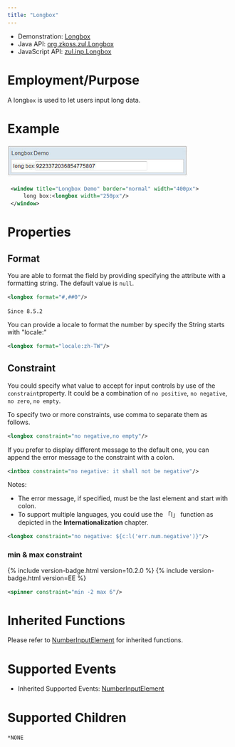 ```yaml
---
title: "Longbox"
---
```



- Demonstration:
  [Longbox](http://www.zkoss.org/zkdemo/input/form_sample)
- Java API: [org.zkoss.zul.Longbox](https://www.zkoss.org/javadoc/latest/zk/org/zkoss/zul/Longbox.html)
- JavaScript API: [zul.inp.Longbox](https://www.zkoss.org/javadoc/latest/jsdoc/classes/zul.inp.Longbox.html)


# Employment/Purpose

A long`box` is used to let users input long data.

# Example

![](/zk_component_ref/images/ZKComRef_longbox.jpg)

```xml
 <window title="Longbox Demo" border="normal" width="400px">
     long box:<longbox width="250px"/>
 </window>
```

# Properties

## Format

You are able to format the field by providing specifying the attribute
with a formatting string. The default value is `null`.

```xml
<longbox format="#,##0"/>
```

`Since 8.5.2`

You can provide a locale to format the number by specify the String
starts with "locale:"

```xml
<longbox format="locale:zh-TW"/>
```

## Constraint

You could specify what value to accept for input controls by use of the
`constraint`property. It could be a combination of `no positive`,
`no negative`, `no zero`, `no empty`.

To specify two or more constraints, use comma to separate them as
follows.

```xml
<longbox constraint="no negative,no empty"/>
```

If you prefer to display different message to the default one, you can
append the error message to the constraint with a colon.

```xml
<intbox constraint="no negative: it shall not be negative"/>
```

Notes:

- The error message, if specified, must be the last element and start
  with colon.
- To support multiple languages, you could use the 「l」 function as
  depicted in the **Internationalization** chapter.

```xml
<longbox constraint="no negative: ${c:l('err.num.negative')}"/>
```

### min & max constraint

{% include version-badge.html version=10.2.0 %} {% include version-badge.html version=EE %}

```xml
<spinner constraint="min -2 max 6"/>
```

# Inherited Functions

Please refer to [ NumberInputElement]({{site.baseurl}}/zk_component_ref/numberinputelement)
for inherited functions.

# Supported Events

- Inherited Supported Events: [ NumberInputElement]({{site.baseurl}}/zk_component_ref/numberinputelement#Supported_Events)

# Supported Children

`*NONE`

